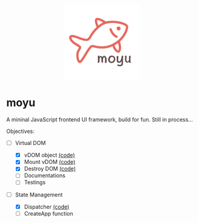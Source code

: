 <p align="center">
<img src="./public/icon.png" width="200px"/>
</p>

# moyu

A mininal JavaScript frontend UI framework, build for fun. Still in process...

Objectives:

- [ ] Virtual DOM

  - [x] vDOM object [(code)](./packages/runtime/src/h.js)
  - [x] Mount vDOM [(code)](./packages/runtime/src/mount-dom.js)
  - [x] Destroy DOM [(code)](./packages/runtime/src/destroy-dom.js)
  - [ ] Documentations
  - [ ] Testings

- [ ] State Management
  - [x] Dispatcher [(code)](./packages/runtime/src/dispatcher.js)
  - [ ] CreateApp function
